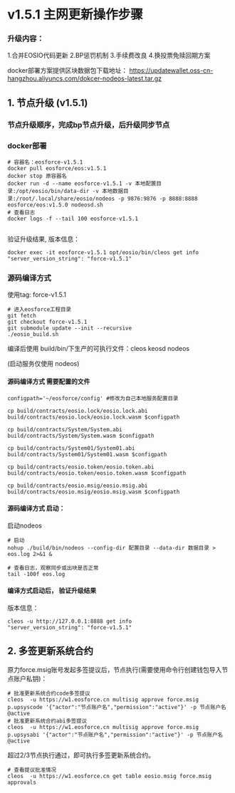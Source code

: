 # v1.5.1 主网更新操作步骤


### 升级内容：

1.合并EOSIO代码更新
2.BP惩罚机制
3.手续费改良
4.换投票免赎回期方案

docker部署方案提供区块数据包下载地址： https://updatewallet.oss-cn-hangzhou.aliyuncs.com/dokcer-nodeos-latest.tar.gz



## 1. 节点升级 (v1.5.1)

### 节点升级顺序，完成bp节点升级，后升级同步节点


	

### docker部署

```
# 容器名：eosforce-v1.5.1
docker pull eosforce/eos:v1.5.1
docker stop 原容器名
docker run -d --name eosforce-v1.5.1 -v 本地配置目录:/opt/eosio/bin/data-dir -v 本地数据目录:/root/.local/share/eosio/nodeos -p 9876:9876 -p 8888:8888 eosforce/eos:v1.5.0 nodeosd.sh
# 查看日志
docker logs -f --tail 100 eosforce-v1.5.1
    
```
验证升级结果, 版本信息：
```shell
docker exec -it eosforce-v1.5.1 opt/eosio/bin/cleos get info
"server_version_string": "force-v1.5.1"
```

### 源码编译方式
使用tag: force-v1.5.1

```shell
# 进入eosforce工程目录
git fetch
git checkout force-v1.5.1
git submodule update --init --recursive
./eosio_build.sh
```

编译后使用 build/bin/下生产的可执行文件：cleos  keosd  nodeos

(启动服务仅使用 nodeos)

#### 源码编译方式 需要配置的文件
```shell
configpath='~/eosforce/config' #修改为自己本地服务配置目录

cp build/contracts/eosio.lock/eosio.lock.abi  build/contracts/eosio.lock/eosio.lock.wasm $configpath

cp build/contracts/System/System.abi build/contracts/System/System.wasm $configpath

cp build/contracts/System01/System01.abi build/contracts/System01/System01.wasm $configpath

cp build/contracts/eosio.token/eosio.token.abi build/contracts/eosio.token/eosio.token.wasm $configpath

cp build/contracts/eosio.msig/eosio.msig.abi build/contracts/eosio.msig/eosio.msig.wasm $configpath
```

#### 源码编译方式 启动：
启动nodeos

```shell
# 启动
nohup ./build/bin/nodeos --config-dir 配置目录 --data-dir 数据目录 > eos.log 2>&1 &

# 查看日志，观察同步或出块是否正常
tail -100f eos.log
```

#### 编译方式启动后， 验证升级结果
版本信息：

```shell
cleos -u http://127.0.0.1:8888 get info
"server_version_string": "force-v1.5.1"
```




## 2. 多签更新系统合约

原力force.msig账号发起多签提议后，节点执行(需要使用命令行创建钱包导入节点账户私钥)：

```shell
# 批准更新系统合约code多签提议
cleos  -u https://w1.eosforce.cn multisig approve force.msig p.upsyscode '{"actor":"节点账户名","permission":"active"}' -p 节点账户名@active
# 批准更新系统合约abi多签提议
cleos  -u https://w1.eosforce.cn multisig approve force.msig p.upsysabi '{"actor":"节点账户名","permission":"active"}' -p 节点账户名@active
```
超过2/3节点执行通过，即可执行多签更新系统合约。

```shell
# 查看提议批准情况
cleos  -u https://w1.eosforce.cn get table eosio.msig force.msig approvals
```

